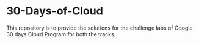 # 30-Days-of-Cloud

This repository is to provide the solutions for the challenge labs of Google 30 days Cloud Program for both the tracks. 
